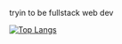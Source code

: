 tryin to be fullstack web dev
<!--- - 📫 How to reach me ... --->

[![Top Langs](https://github-readme-stats.vercel.app/api/top-langs/?username=b1354&theme=tokyonight&layout=compact)](https://github.com/b1354/github-readme-stats)

<!---
b1354/b1354 is a ✨ special ✨ repository because its `README.md` (this file) appears on your GitHub profile.
You can click the Preview link to take a look at your changes.
--->
